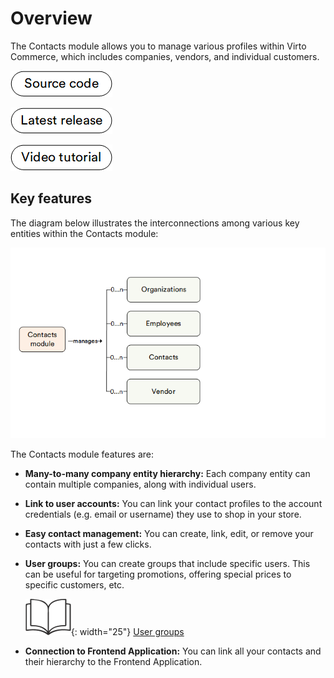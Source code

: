 ﻿# Overview

The Contacts module allows you to manage various profiles within Virto Commerce, which includes companies, vendors, and individual customers.

[![Source code](media/source_code.png)](https://github.com/VirtoCommerce/vc-module-customer)

[![Download](media/latest_release.png)](https://github.com/VirtoCommerce/vc-module-customer/releases)

[![video tutorial](media/video-tutorial-button.png)](https://youtu.be/pGv8uF0iiyc?si=dyhOu5MuUfKVqfB0)

## Key features

The diagram below illustrates the interconnections among various key entities within the Contacts module:

![Contacts module entity chart](media/entity-chart.png)

The Contacts module features are:

* **Many-to-many company entity hierarchy:** Each company entity can contain multiple companies, along with individual users.
* **Link to user accounts:** You can link your contact profiles to the account credentials (e.g. email or username) they use to shop in your store.
* **Easy contact management:** You can create, link, edit, or remove your contacts with just a few clicks.
* **User groups:** You can create groups that include specific users. This can be useful for targeting promotions, offering special prices to specific customers, etc. 
    
    ![Readmore](media/readmore.png){: width="25"} [User groups](../catalog-personalization/user-groups.md)

* **Connection to Frontend Application:** You can link all your contacts and their hierarchy to the Frontend Application.

